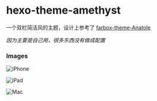 # hexo-theme-amethyst

一个双栏简洁风的主题，设计上参考了 [farbox-theme-Anatole](https://github.com/hi-caicai/farbox-theme-Anatole)

*因为主要是自己用，很多东西没有做成配置*

### Images

![iPhone](https://github.com/lingmm/hexo-theme-amethyst/raw/master/images/iphone.png)

![iPad](https://github.com/lingmm/hexo-theme-amethyst/raw/master/images/ipad.png)

![Mac](https://github.com/lingmm/hexo-theme-amethyst/raw/master/images/mac.png)